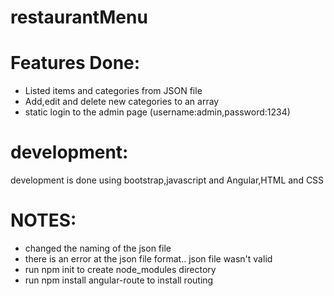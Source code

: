 # restaurantMenu

# Features Done:
- Listed items and categories from JSON file
- Add,edit and delete new categories to an array 
- static login to the admin page (username:admin,password:1234)

# development:
development is done using bootstrap,javascript and Angular,HTML and CSS

# NOTES:
- changed the naming of the json file
- there is an error at the json file format.. json file wasn't valid
- run npm init to create node_modules directory
- run npm install angular-route to install routing